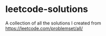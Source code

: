 # leetcode-solutions
A collection of all the solutions I created from https://leetcode.com/problemset/all/
